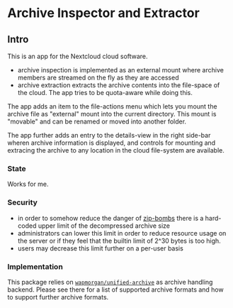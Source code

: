 # Archive Inspector and Extractor

## Intro
This is an app for the Nextcloud cloud software.

- archive inspection is implemented as an external mount where
  archive members are streamed on the fly as they are accessed
- archive extraction extracts the archive contents into the file-space
  of the cloud. The app tries to be quota-aware while doing this.

The app adds an item to the file-actions menu which lets you mount the
archive file as "external" mount into the current directory. This
mount is "movable" and can be renamed or moved into another folder.

The app further adds an entry to the details-view in the right
side-bar wheren archive information is displayed, and controls for
mounting and extracing the archive to any location in the cloud
file-system are available.

### State

Works for me.

### Security

- in order to somehow reduce the danger of
  [zip-bombs](https://en.wikipedia.org/wiki/Zip_bomb) there is a
  hard-coded upper limit of the decompressed archive size
- administrators can lower this limit in order to reduce resource
  usage on the server or if they feel that the builtin limit of 2^30
  bytes is too high.
- users may decrease this limit further on a per-user basis

### Implementation
This package relies on
[`wapmorgan/unified-archive`](https://github.com/wapmorgan/UnifiedArchive)
as archive handling backend. Please see there for a list of supported
archive formats and how to support further archive formats.
